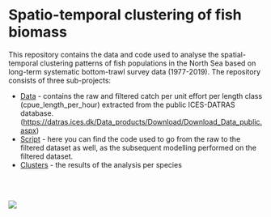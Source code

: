 # Spatio-temporal clustering of fish biomass

This repository contains the data and code used to analyse the spatial-temporal clustering patterns of fish populations in the North Sea based on long-term systematic bottom-trawl survey data (1977-2019).
The repository consists of three sub-projects:

- [Data](Data) - contains the raw and filtered catch per unit effort per length class (cpue_length_per_hour) extracted from the public ICES-DATRAS database.
  (https://datras.ices.dk/Data_products/Download/Download_Data_public.aspx)
- [Script](Script) - here you can find the code used to go from the raw to the filtered dataset as well, as the subsequent modelling performed on the filtered dataset.
- [Clusters](Clusters) - the results of the analysis per species
 
 <br>
 <br>
 
![](images/cover.png)